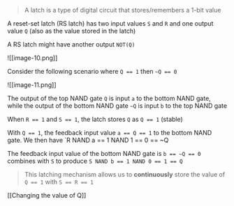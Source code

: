 > A latch is a type of digital circuit that stores/remembers a 1-bit value

A reset-set latch (RS latch) has two input values `S` and `R` and one output value `Q` (also as the value stored in the latch)

A RS latch might have another output `NOT(Q)`

![[image-10.png]]


Consider the following scenario where `Q == 1` then `~Q == 0`

![[image-11.png]]

The output of the top NAND gate `Q` is input `a` to the bottom NAND gate, while the output of the bottom NAND gate `~Q` is input `b` to the top NAND gate

When `R == 1` and `S == 1`,  the latch stores `Q` as `Q == 1` (stable)


With `Q == 1`, the feedback input value `a == Q == 1` to the bottom NAND gate. We then have `R NAND a == 1 NAND 1 == 0 == ~Q

The feedback input value of the bottom NAND gate is `b == ~Q == 0` combines with `S` to produce `S NAND b == 1 NAND 0 == 1 == Q`

> This latching mechanism allows us to **continuously** store the value of `Q == 1` with `S == R == 1`

[[Changing the value of Q]]
